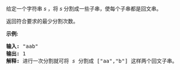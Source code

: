 <html>
 <body>
  <p>
   给定一个字符串
   <em>
    s
   </em>
   ，将
   <em>
    s
   </em>
   分割成一些子串，使每个子串都是回文串。
  </p>
  <p>
   返回符合要求的最少分割次数。
  </p>
  <p>
   <strong>
    示例:
   </strong>
  </p>
  <pre><strong>输入:</strong> "aab"
<strong>输出:</strong> 1
<strong>解释: </strong>进行一次分割就可将 <em>s </em>分割成 ["aa","b"] 这样两个回文子串。
</pre>
 </body>
</html>
